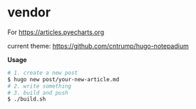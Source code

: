 # vendor

For https://articles.pyecharts.org

current theme: https://github.com/cntrump/hugo-notepadium

**Usage**
```bash
# 1. create a new post
$ hugo new post/your-new-article.md
# 2. write something
# 3. build and push
$ ./build.sh
```
